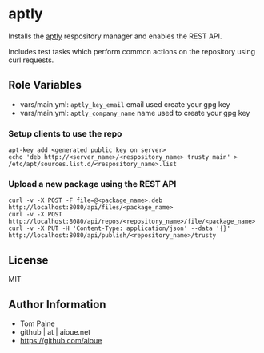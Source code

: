 aptly
=====

Installs the [aptly](http://www.aptly.info/) respository manager and enables the REST API.

Includes test tasks which perform common actions on the repository using curl requests.

Role Variables
--------------

* vars/main.yml: `aptly_key_email` email used create your gpg key
* vars/main.yml: `aptly_company_name` name used to create your gpg key

### Setup clients to use the repo

```shell
apt-key add <generated public key on server>
echo 'deb http://<server_name>/<respository_name> trusty main' > /etc/apt/sources.list.d/<respository_name>.list
```

### Upload a new package using the REST API

```shell
curl -v -X POST -F file=@<package_name>.deb http://localhost:8080/api/files/<package_name>
curl -v -X POST http://localhost:8080/api/repos/<repository_name>/file/<package_name>
curl -v -X PUT -H 'Content-Type: application/json' --data '{}' http://localhost:8080/api/publish/<repository_name>/trusty
```

## License

MIT

## Author Information

* Tom Paine
* github | at | aioue.net
* https://github.com/aioue
